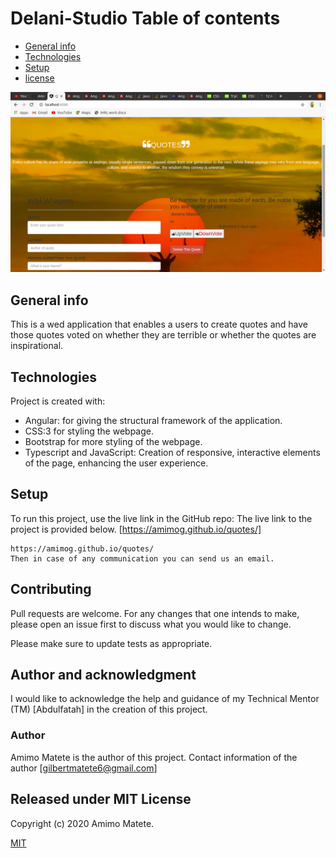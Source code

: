 # Delani-Studio Table of contents
* [General info](#general-info)
* [Technologies](#technologies)
* [Setup](#setup)
* [license](#license)

![GitHub Logo](/assets/ReadMe.png)


## General info
 This is a wed application that enables a users to create quotes and have those quotes voted on whether they are terrible or whether the quotes are inspirational.

## Technologies
Project is created with:
* Angular: for giving the structural framework of the application.
* CSS:3 for styling the webpage.
* Bootstrap for more styling of the webpage.
* Typescript and JavaScript: Creation of responsive, interactive elements of the page, enhancing the user experience.
	
## Setup
To run this project, use the live link in the GitHub repo:
The live link to the project is provided below.
[https://amimog.github.io/quotes/]

```
https://amimog.github.io/quotes/
Then in case of any communication you can send us an email.
```

## Contributing
Pull requests are welcome. For any changes that one intends to make, please open an issue first to discuss what you would like to change.

Please make sure to update tests as appropriate.

## Author and acknowledgment

I would like to acknowledge the help and guidance of my Technical Mentor (TM) [Abdulfatah] in the creation of this project.

### Author 
 Amimo Matete is the author of this project. Contact information of the author [gilbertmatete6@gmail.com]

## Released under MIT License

Copyright (c) 2020 Amimo Matete.

[MIT](https://choosealicense.com/licenses/mit/)
